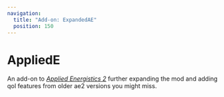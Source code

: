 ```yaml
---
navigation:
  title: "Add-on: ExpandedAE"
  position: 150
---
```


# AppliedE

<GameScene zoom="4" background="transparent">
  <ImportStructure src="structures/expandedae.snbt" />
  <IsometricCamera yaw="195" pitch="30" />
</GameScene>

An add-on to 
[*Applied Energistics 2*](https://github.com/AppliedEnergistics/Applied-Energistics-2) further expanding the mod and adding qol features
from older ae2 versions you might miss.
